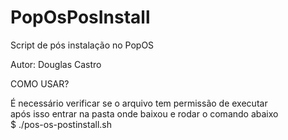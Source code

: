 # PopOsPosInstall
Script de pós instalação no PopOS

Autor: Douglas Castro

COMO USAR?

É necessário verificar se o arquivo tem permissão de executar</br>
após isso entrar na pasta onde baixou e rodar o comando abaixo </br>
$ ./pos-os-postinstall.sh
